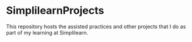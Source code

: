 # SimplilearnProjects
This repository hosts the assisted practices and other projects that I do as part of my learning at Simplilearn.
